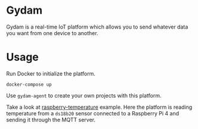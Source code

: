 # Gydam

Gydam is a real-time IoT platform which allows you to send whatever data you want from one device to another.

# Usage
Run Docker to initialize the platform.
```
docker-compose up
```

Use `gydam-agent` to create your own projects with this platform.

Take a look at [raspberry-temperature](https://github.com/maximomartinezsoria/gydam/tree/master/gydam-agent/examples/raspberry-temperature) example. Here the platform is reading temperature from a `ds18b20` sensor connected to a Raspberry Pi 4 and sending it through the MQTT server.